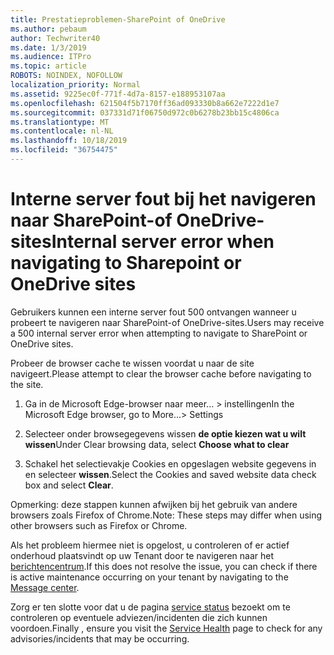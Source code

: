 ```yaml
---
title: Prestatieproblemen-SharePoint of OneDrive
ms.author: pebaum
author: Techwriter40
ms.date: 1/3/2019
ms.audience: ITPro
ms.topic: article
ROBOTS: NOINDEX, NOFOLLOW
localization_priority: Normal
ms.assetid: 9225ec0f-771f-4d7a-8157-e188953107aa
ms.openlocfilehash: 621504f5b7170ff36ad093330b8a662e7222d1e7
ms.sourcegitcommit: 037331d71f06750d972c0b6278b23bb15c4806ca
ms.translationtype: MT
ms.contentlocale: nl-NL
ms.lasthandoff: 10/18/2019
ms.locfileid: "36754475"
---
```

# <a name="internal-server-error-when-navigating-to-sharepoint-or-onedrive-sites"></a><span data-ttu-id="ba939-102">Interne server fout bij het navigeren naar SharePoint-of OneDrive-sites</span><span class="sxs-lookup"><span data-stu-id="ba939-102">Internal server error when navigating to Sharepoint or OneDrive sites</span></span>

<span data-ttu-id="ba939-103">Gebruikers kunnen een interne server fout 500 ontvangen wanneer u probeert te navigeren naar SharePoint-of OneDrive-sites.</span><span class="sxs-lookup"><span data-stu-id="ba939-103">Users may receive a 500 internal server error when attempting to navigate to SharePoint or OneDrive sites.</span></span> 

<span data-ttu-id="ba939-104">Probeer de browser cache te wissen voordat u naar de site navigeert.</span><span class="sxs-lookup"><span data-stu-id="ba939-104">Please attempt to clear the browser cache before navigating to the site.</span></span>


1. <span data-ttu-id="ba939-105">Ga in de Microsoft Edge-browser naar meer... > instellingen</span><span class="sxs-lookup"><span data-stu-id="ba939-105">In the Microsoft Edge browser, go to More...> Settings</span></span>

2. <span data-ttu-id="ba939-106">Selecteer onder browsegegevens wissen **de optie kiezen wat u wilt wissen**</span><span class="sxs-lookup"><span data-stu-id="ba939-106">Under Clear browsing data, select **Choose what to clear**</span></span>

3. <span data-ttu-id="ba939-107">Schakel het selectievakje Cookies en opgeslagen website gegevens in en selecteer **wissen**.</span><span class="sxs-lookup"><span data-stu-id="ba939-107">Select the Cookies and saved website data check box and select **Clear**.</span></span>

<span data-ttu-id="ba939-108">Opmerking: deze stappen kunnen afwijken bij het gebruik van andere browsers zoals Firefox of Chrome.</span><span class="sxs-lookup"><span data-stu-id="ba939-108">Note: These steps may differ when using other browsers such as Firefox or Chrome.</span></span>

<span data-ttu-id="ba939-109">Als het probleem hiermee niet is opgelost, u controleren of er actief onderhoud plaatsvindt op uw Tenant door te navigeren naar het [berichtencentrum](https://portal.office.com/adminportal/home#/MessageCenter).</span><span class="sxs-lookup"><span data-stu-id="ba939-109">If this does not resolve the issue, you can check if there is active maintenance occurring on your tenant by navigating to the [Message center](https://portal.office.com/adminportal/home#/MessageCenter).</span></span>

<span data-ttu-id="ba939-110">Zorg er ten slotte voor dat u de pagina [service status](https://portal.office.com/adminportal/home#/servicehealth) bezoekt om te controleren op eventuele adviezen/incidenten die zich kunnen voordoen.</span><span class="sxs-lookup"><span data-stu-id="ba939-110">Finally , ensure you visit the [Service Health](https://portal.office.com/adminportal/home#/servicehealth) page to check for any advisories/incidents that may be occurring.</span></span>

